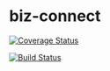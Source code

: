 # biz-connect

[![Coverage Status](https://coveralls.io/repos/github/olorunwalawrence/biz-connect/badge.svg?branch=develop)](https://coveralls.io/github/olorunwalawrence/biz-connect?branch=develop)

[![Build Status](https://travis-ci.org/olorunwalawrence/biz-connect.svg?branch=develop)](https://travis-ci.org/olorunwalawrence/biz-connect)